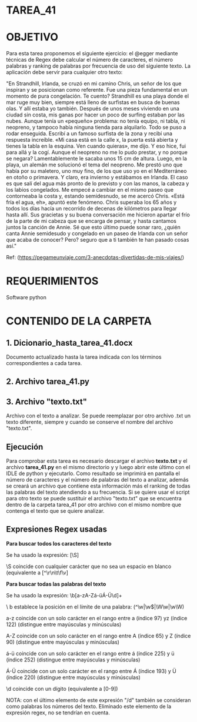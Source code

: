﻿# TAREA_41

# OBJETIVO

Para esta tarea proponemos el siguiente ejercicio: el @egger mediante técnicas de Regex debe
calcular el número de caracteres, el número palabras y ranking de palabras por frecuencia de uso
del siguiente texto. La aplicación debe servir para cualquier otro texto:

"En Strandhill, Irlanda, se cruzó en mi camino Chris, un señor de los que inspiran y se posicionan como
referente. Fue una pieza fundamental en un momento de pura congelación. Te cuento?
Strandhill es una playa donde el mar ruge muy bien, siempre está lleno de surfistas en busca de buenas
olas. Y allí estaba yo también. Después de unos meses viviendo en una ciudad sin costa, mis ganas por
hacer un poco de surfing estaban por las nubes. Aunque tenía un «pequeño» problema: no tenía equipo,
ni tabla, ni neopreno, y tampoco había ninguna tienda para alquilarlo.
Todo se puso a rodar enseguida. Escribí a un famoso surfista de la zona y recibí una respuesta
increíble. «Mi casa está en la calle x, la puerta está abierta y tienes la tabla en la esquina. Ven cuando
quieras», me dijo. Y eso hice, fui para allá y la cogí. Aunque el neopreno no me lo pudo prestar, y no
porque se negara? Lamentablemente le sacaba unos 15 cm de altura. Luego, en la playa, un alemán me
solucionó el tema del neopreno. Me prestó uno que había por su maletero, uno muy fino, de los que uso
yo en el Mediterráneo en otoño o primavera. Y claro, era invierno y estábamos en Irlanda.
El caso es que salí del agua más pronto de lo previsto y con las manos, la cabeza y los labios
congelados. Me empecé a cambiar en el mismo paseo que contorneaba la costa y, estando
semidesnudo, se me acercó Chris. «Está fría el agua, eh», apuntó este fenómeno.
Chris superaba los 65 años y todos los días hacía un recorrido de decenas de kilómetros para llegar
hasta allí. Sus gracietas y su buena conversación me hicieron apartar el frío de la parte de mi cabeza que
se encarga de pensar, y hasta cantamos juntos la canción de Annie.
Sé que esto último puede sonar raro, ¿quién canta Annie semidesudo y congelado en un paseo de
Irlanda con un señor que acaba de conocer? Pero? seguro que a ti también te han pasado cosas así."


Ref: (https://pegameunviaje.com/3-anecdotas-divertidas-de-mis-viajes/)

# REQUERIMIENTOS

Software python

# CONTENIDO DE LA CARPETA

##  1. Dicionario_hasta_tarea_41.docx

Documento actualizado hasta la tarea indicada con los términos correspondientes a cada tarea.

##  2. Archivo **tarea_41.py**

##  3. Archivo **"texto.txt"** 

Archivo con el texto a analizar. Se puede reemplazar por otro archivo .txt un texto diferente, siempre y cuando se conserve el nombre del archivo "texto.txt".

## Ejecución

Para comprobar esta tarea es necesario descargar el archivo **texto.txt** y el archivo **tarea_41.py** en el mismo directorio y y luego abrir este último con el IDLE de python y ejecutarlo. Como resultado se imprimirá en pantalla el número de caracteres y el número de palabras del texto a analizar, además se creará un archivo que contiene esta información más el ranking de todas las palabras del texto atendiendo a su frecuencia. Si se quiere usar el script para otro texto se puede sustituir el archivo "texto.txt" que se encuentra dentro de la carpeta tarea_41 por otro archivo con el mismo nombre que contenga el texto que se quiere analizar.

## Expresiones Regex usadas

**Para buscar todos los caracteres del texto**

Se ha usado la expresión: [\S]

\S coincide con cualquier carácter que no sea un espacio en blanco (equivalente a [^\r\n\t\f\v]

**Para buscar todas las palabras del texto**

Se ha usado la expresión: \b[a-zA-Zá-üÁ-Ü\d]+

\ b establece la posición en el límite de una palabra: (^\w|\w$|\W\w|\w\W)

a-z coincide con un solo carácter en el rango entre a (índice 97) yz (índice 122) (distingue entre mayúsculas y minúsculas)

A-Z coincide con un solo carácter en el rango entre A (índice 65) y Z (índice 90) (distingue entre mayúsculas y minúsculas)

á-ü coincide con un solo carácter en el rango entre á (índice 225) y ü (índice 252) (distingue entre mayúsculas y minúsculas)

Á-Ü coincide con un solo carácter en el rango entre Á (índice 193) y Ü (índice 220) (distingue entre mayúsculas y minúsculas)

\d coincide con un dígito (equivalente a [0-9])

NOTA: con el último elemento de este expresión "/d" también se consideran como palabras los números del texto. Eliminado este elemento de la expresión regex, no se tendrían en cuenta.



